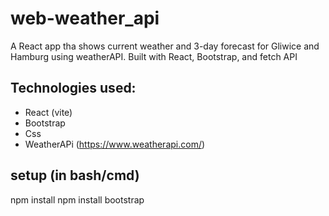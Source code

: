 # web-weather_api

A React app tha shows current weather and 3-day forecast for Gliwice and Hamburg using weatherAPI.
Built with React, Bootstrap, and fetch API

## Technologies used:

- React (vite)
- Bootstrap
- Css
- WeatherAPi (https://www.weatherapi.com/)

## setup (in bash/cmd)

npm install
npm install bootstrap
